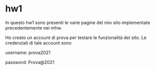 # hw1
  
 In questo hw1 sono presenti le varie pagine del mio sito implementate precedentemente nei mhw. 
 
Ho creato un account di prova per testare le funzionalità del sito. Le credenziali di tale account sono
 
 username: prova2021

 password: Prova@2021
 
 
